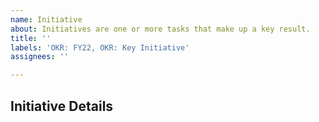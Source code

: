 ```yaml
---
name: Initiative
about: Initiatives are one or more tasks that make up a key result.
title: ''
labels: 'OKR: FY22, OKR: Key Initiative'
assignees: ''

---
```


## Initiative Details

<!--  This section is a short, but detailed description of what needs to be done for this task. -->